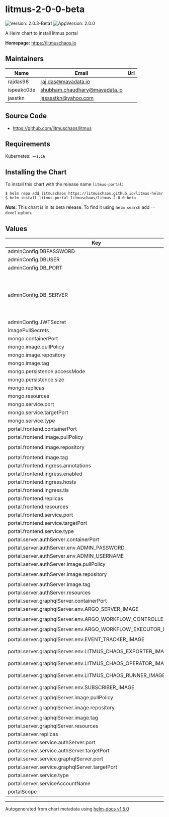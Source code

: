 # litmus-2-0-0-beta

![Version: 2.0.3-Beta1](https://img.shields.io/badge/Version-2.0.3--Beta1-informational?style=flat-square) ![AppVersion: 2.0.0](https://img.shields.io/badge/AppVersion-2.0.0-informational?style=flat-square)

A Helm chart to install litmus portal

**Homepage:** <https://litmuschaos.io>

## Maintainers

| Name | Email | Url |
| ---- | ------ | --- |
| rajdas98 | raj.das@mayadata.io |  |
| ispeakc0de | shubham.chaudhary@mayadata.io |  |
| jasstkn | jasssstkn@yahoo.com |  |

## Source Code

* <https://github.com/litmuschaos/litmus>

## Requirements

Kubernetes: `>=1.16`

## Installing the Chart

To install this chart with the release name `litmus-portal`:

```console
$ helm repo add litmuschaos https://litmuschaos.github.io/litmus-helm/
$ helm install litmus-portal litmuschaos/litmus-2-0-0-beta
```

***Note***: This chart is in its beta release. To find it using `helm search` add `--devel` option.

## Values

| Key | Type | Default | Description |
|-----|------|---------|-------------|
| adminConfig.DBPASSWORD | string | `"1234"` |  |
| adminConfig.DBUSER | string | `"admin"` |  |
| adminConfig.DB_PORT | string | `"27017"` |  |
| adminConfig.DB_SERVER | string | `""` | leave empty if uses Mongo DB deployed by this chart |
| adminConfig.JWTSecret | string | `"litmus-portal@123"` |  |
| imagePullSecrets | list | `[]` |  |
| mongo.containerPort | int | `27017` |  |
| mongo.image.pullPolicy | string | `"Always"` |  |
| mongo.image.repository | string | `"mongo"` |  |
| mongo.image.tag | string | `"4.2.8"` |  |
| mongo.persistence.accessMode | string | `"ReadWriteOnce"` |  |
| mongo.persistence.size | string | `"20Gi"` |  |
| mongo.replicas | int | `1` |  |
| mongo.resources | object | `{}` |  |
| mongo.service.port | int | `27017` |  |
| mongo.service.targetPort | int | `27017` |  |
| mongo.service.type | string | `"ClusterIP"` |  |
| portal.frontend.containerPort | int | `8080` |  |
| portal.frontend.image.pullPolicy | string | `"Always"` |  |
| portal.frontend.image.repository | string | `"litmuschaos/litmusportal-frontend"` |  |
| portal.frontend.image.tag | string | `"2.0.0-Beta1"` |  |
| portal.frontend.ingress.annotations | object | `{}` |  |
| portal.frontend.ingress.enabled | bool | `false` |  |
| portal.frontend.ingress.hosts | list | `[]` |  |
| portal.frontend.ingress.tls | list | `[]` |  |
| portal.frontend.replicas | int | `1` |  |
| portal.frontend.resources | object | `{}` |  |
| portal.frontend.service.port | int | `9091` |  |
| portal.frontend.service.targetPort | int | `8080` |  |
| portal.frontend.service.type | string | `"NodePort"` |  |
| portal.server.authServer.containerPort | int | `3000` |  |
| portal.server.authServer.env.ADMIN_PASSWORD | string | `"litmus"` |  |
| portal.server.authServer.env.ADMIN_USERNAME | string | `"admin"` |  |
| portal.server.authServer.image.pullPolicy | string | `"Always"` |  |
| portal.server.authServer.image.repository | string | `"litmuschaos/litmusportal-auth-server"` |  |
| portal.server.authServer.image.tag | string | `"2.0.0-Beta1"` |  |
| portal.server.authServer.resources | object | `{}` |  |
| portal.server.graphqlServer.containerPort | int | `8080` |  |
| portal.server.graphqlServer.env.ARGO_SERVER_IMAGE | string | `"argoproj/argocli:v2.9.3"` |  |
| portal.server.graphqlServer.env.ARGO_WORKFLOW_CONTROLLER_IMAGE | string | `"argoproj/workflow-controller:v2.9.3"` |  |
| portal.server.graphqlServer.env.ARGO_WORKFLOW_EXECUTOR_IMAGE | string | `"argoproj/argoexec:v2.9.3"` |  |
| portal.server.graphqlServer.env.EVENT_TRACKER_IMAGE | string | `"litmuschaos/litmusportal-event-tracker:2.0.0-Beta1"` |  |
| portal.server.graphqlServer.env.LITMUS_CHAOS_EXPORTER_IMAGE | string | `"litmuschaos/chaos-exporter:1.13.2"` |  |
| portal.server.graphqlServer.env.LITMUS_CHAOS_OPERATOR_IMAGE | string | `"litmuschaos/chaos-operator:1.13.2"` |  |
| portal.server.graphqlServer.env.LITMUS_CHAOS_RUNNER_IMAGE | string | `"litmuschaos/chaos-runner:1.13.2"` |  |
| portal.server.graphqlServer.env.SUBSCRIBER_IMAGE | string | `"litmuschaos/litmusportal-subscriber:2.0.0-Beta1"` |  |
| portal.server.graphqlServer.image.pullPolicy | string | `"Always"` |  |
| portal.server.graphqlServer.image.repository | string | `"litmuschaos/litmusportal-server"` |  |
| portal.server.graphqlServer.image.tag | string | `"2.0.0-Beta1"` |  |
| portal.server.graphqlServer.resources | object | `{}` |  |
| portal.server.replicas | int | `1` |  |
| portal.server.service.authServer.port | int | `9003` |  |
| portal.server.service.authServer.targetPort | int | `3000` |  |
| portal.server.service.graphqlServer.port | int | `9002` |  |
| portal.server.service.graphqlServer.targetPort | int | `8080` |  |
| portal.server.service.type | string | `"NodePort"` |  |
| portal.server.serviceAccountName | string | `"litmus-server-account"` |  |
| portalScope | string | `"cluster"` |  |

----------------------------------------------
Autogenerated from chart metadata using [helm-docs v1.5.0](https://github.com/norwoodj/helm-docs/releases/v1.5.0)
